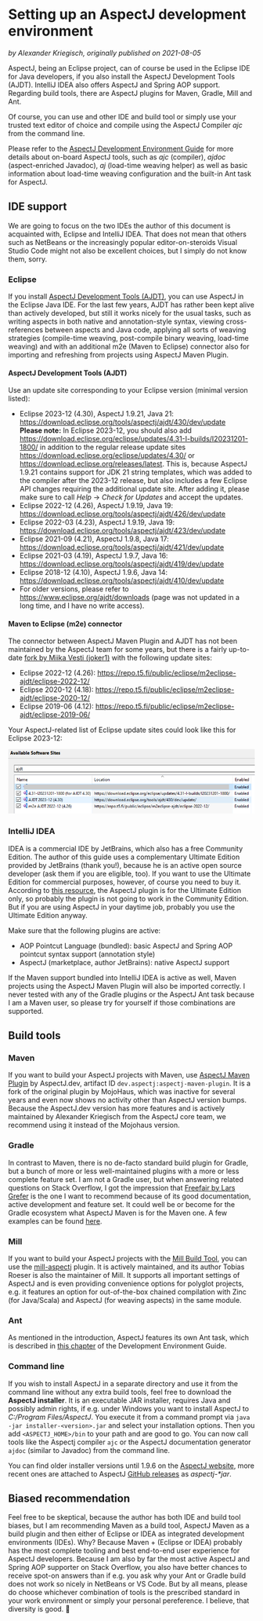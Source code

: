 # Setting up an AspectJ development environment

_by Alexander Kriegisch, originally published on 2021-08-05_

AspectJ, being an Eclipse project, can of course be used in the Eclipse IDE for Java developers, if you also install the
AspectJ Development Tools (AJDT). IntelliJ IDEA also offers AspectJ and Spring AOP support. Regarding build tools, there
are AspectJ plugins for Maven, Gradle, Mill and Ant.

Of course, you can use and other IDE and build tool or simply use your trusted text editor of choice and compile using
the AspectJ Compiler _ajc_ from the command line.

Please refer to the [AspectJ Development Environment Guide](https://www.eclipse.org/aspectj/doc/next/devguide/printable.html)
for more details about on-board AspectJ tools, such as _ajc_ (compiler), _ajdoc_ (aspect-enriched Javadoc), _aj_
(load-time weaving helper) as well as basic information about load-time weaving configuration and the built-in Ant task
for AspectJ.

## IDE support

We are going to focus on the two IDEs the author of this document is acquainted with, Eclipse and IntelliJ IDEA. That
does not mean that others such as NetBeans or the increasingly popular editor-on-steroids Visual Studio Code might not
also be excellent choices, but I simply do not know them, sorry.

### Eclipse

If you install [AspectJ Development Tools (AJDT)](https://www.eclipse.org/ajdt/), you can use AspectJ in the Eclipse
Java IDE. For the last few years, AJDT has rather been kept alive than actively developed, but still it works nicely for
the usual tasks, such as writing aspects in both native and annotation-style syntax, viewing cross-references between
aspects and Java code, applying all sorts of weaving strategies (compile-time weaving, post-compile binary weaving,
load-time weaving) and with an additional m2e (Maven to Eclipse) connector also for importing and refreshing from
projects using AspectJ Maven Plugin.

#### AspectJ Development Tools (AJDT)

Use an update site corresponding to your Eclipse version (minimal version listed):
* Eclipse 2023-12 (4.30), AspectJ 1.9.21, Java 21: https://download.eclipse.org/tools/aspectj/ajdt/430/dev/update<br>
  **Please note:** In Eclipse 2023-12, you should also add
  https://download.eclipse.org/eclipse/updates/4.31-I-builds/I20231201-1800/ in addition to the regular release update
  sites https://download.eclipse.org/eclipse/updates/4.30/ or https://download.eclipse.org/releases/latest. This is,
  because AspectJ 1.9.21 contains support for JDK 21 string templates, which was added to the compiler after the 2023-12
  release, but also includes a few Eclipse API changes requiring the additional update site. After adding it, please
  make sure to call _Help_ → _Check for Updates_ and accept the updates.
* Eclipse 2022-12 (4.26), AspectJ 1.9.19, Java 19: https://download.eclipse.org/tools/aspectj/ajdt/426/dev/update
* Eclipse 2022-03 (4.23), AspectJ 1.9.19, Java 19: https://download.eclipse.org/tools/aspectj/ajdt/423/dev/update
* Eclipse 2021-09 (4.21), AspectJ 1.9.8, Java 17: https://download.eclipse.org/tools/aspectj/ajdt/421/dev/update
* Eclipse 2021-03 (4.19), AspectJ 1.9.7, Java 16: https://download.eclipse.org/tools/aspectj/ajdt/419/dev/update
* Eclipse 2018-12 (4.10), AspectJ 1.9.6, Java 14: https://download.eclipse.org/tools/aspectj/ajdt/410/dev/update
* For older versions, please refer to https://www.eclipse.org/ajdt/downloads (page was not updated in a long time,
  and I have no write access).

#### Maven to Eclipse (m2e) connector

The connector between AspectJ Maven Plugin and AJDT has not been maintained by the AspectJ team for some years, but
there is a fairly up-to-date [fork by Miika Vesti (joker1)](https://github.com/joker1/m2eclipse-ajdt) with the following
update sites:
  * Eclipse 2022-12 (4.26): https://repo.t5.fi/public/eclipse/m2eclipse-ajdt/eclipse-2022-12/
  * Eclipse 2020-12 (4.18): https://repo.t5.fi/public/eclipse/m2eclipse-ajdt/eclipse-2020-12/
  * Eclipse 2019-06 (4.12): https://repo.t5.fi/public/eclipse/m2eclipse-ajdt/eclipse-2019-06/

Your AspectJ-related list of Eclipse update sites could look like this for Eclipse 2023-12:

![Eclipse IDE filtered list of update sites](../../images/EclipseSoftwareSitesAJDT.png)

### IntelliJ IDEA

IDEA is a commercial IDE by JetBrains, which also has a free Community Edition. The author of this guide uses a
complementary Ultimate Edition provided by JetBrains (thank you!), because he is an active open source developer (ask
them if you are eligible, too). If you want to use the Ultimate Edition for commercial purposes, however, of course you
need to buy it. According to [this resource](https://www.jetbrains.com/help/idea/aspectj.html), the AspectJ plugin is
for the Ultimate Edition only, so probably the plugin is not going to work in the Community Edition. But if you are
using AspectJ in your daytime job, probably you use the Ultimate Edition anyway.

Make sure that the following plugins are active:
  * AOP Pointcut Language (bundled): basic AspectJ and Spring AOP pointcut syntax support (annotation style)
  * AspectJ (marketplace, author JetBrains): native AspectJ support

If the Maven support bundled into IntelliJ IDEA is active as well, Maven projects using the AspectJ Maven Plugin will
also be imported correctly. I never tested with any of the Gradle plugins or the AspectJ Ant task because I am a Maven
user, so please try for yourself if those combinations are supported.

## Build tools

### Maven

If you want to build your AspectJ projects with Maven, use [AspectJ Maven Plugin](https://github.com/dev-aspectj/aspectj-maven-plugin)
by AspectJ.dev, artifact ID `dev.aspectj:aspectj-maven-plugin`. It is a fork of the original plugin by MojoHaus, which
was inactive for several years and even now shows no activity other than AspectJ version bumps. Because the AspectJ.dev
version has more features and is actively maintained by Alexander Kriegisch from the AspectJ core team, we recommend
using it instead of the Mojohaus version.

### Gradle

In contrast to Maven, there is no de-facto standard build plugin for Gradle, but a bunch of more or less well-maintained
plugins with a more or less complete feature set. I am not a Gradle user, but when answering related questions on
Stack Overflow, I got the impression that [Freefair by Lars Grefer](https://docs.freefair.io/gradle-plugins/current/reference/#_aspectj_plugins)
is the one I want to recommend because of its good documentation, active development and feature set. It could well be
or become for the Gradle ecosystem what AspectJ Maven is for the Maven one. A few examples can be found
[here](https://github.com/freefair/gradle-plugins/tree/main/examples/aspectj).

### Mill

If you want to build your AspectJ projects with the [Mill Build Tool](https://github.com/com-lihaoyi/mill), you can use
the [mill-aspectj](https://github.com/lefou/mill-aspectj) plugin. It is actively maintained, and its author Tobias
Roeser is also the maintainer of Mill. It supports all important settings of AspectJ and is even providing convenience
options for polyglot projects, e.g. it features an option for out-of-the-box chained compilation with Zinc (for
Java/Scala) and AspectJ (for weaving aspects) in the same module.

### Ant

As mentioned in the introduction, AspectJ features its own Ant task, which is described in
[this chapter](https://www.eclipse.org/aspectj/doc/next/devguide/printable.html#antTasks) of the Development Environment
Guide.

### Command line

If you wish to install AspectJ in a separate directory and use it from the command line without any extra build tools,
feel free to download the **AspectJ installer**. It is an executable JAR installer, requires Java and possibly admin
rights, if e.g. under Windows you want to install AspectJ to _C:/Program Files/AspectJ_. You execute it from a command
prompt via `java -jar installer-<version>.jar` and select your installation options. Then you add `<ASPECTJ_HOME>/bin`
to your path and are good to go. You can now call tools like the Aspectj compiler `ajc` or the AspectJ documentation
generator `ajdoc` (similar to Javadoc) from the command line.

You can find older installer versions until 1.9.6 on the [AspectJ website](https://www.eclipse.org/aspectj/downloads.php),
more recent ones are attached to AspectJ [GitHub releases](https://github.com/eclipse/org.aspectj/releases) as
_aspectj-*jar_.

## Biased recommendation

Feel free to be skeptical, because the author has both IDE and build tool biases, but I am recommending Maven as a build
tool, AspectJ Maven as a build plugin and then either of Eclipse or IDEA as integrated development environments (IDEs).
Why? Because Maven + (Eclipse or IDEA) probably has the most complete tooling and best end-to-end user experience for
AspectJ developers. Because I am also by far the most active AspectJ and Spring AOP supporter on Stack Overflow, you also
have better chances to receive spot-on answers than if e.g. you ask why your Ant or Gradle build does not work so nicely
in NetBeans or VS Code. But by all means, please do choose whichever combination of tools is the prescribed standard in
your work environment or simply your personal pereference. I believe, that diversity is good. 🙂
